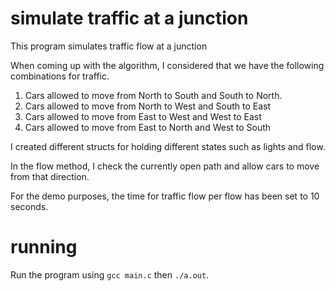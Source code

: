 # simulate traffic at a junction
This program simulates traffic flow at a junction

When coming up with the algorithm, I considered that we have the following combinations for traffic.
1) Cars allowed to move from North to South and South to North. 
2) Cars allowed to move from North to West and South to East
3) Cars allowed to move from East to West and West to East
4) Cars allowed to move from East to North and West to South

I created different structs for holding different states such as lights and flow.

In the flow method, I check the currently open path and allow cars to move from that direction.

For the demo purposes, the time for traffic flow per flow has been set to 10 seconds. 

# running
Run the program using ```gcc main.c``` then ```./a.out```.
